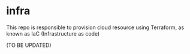 # infra

This repo is responsible to provision cloud resource using Terraform, as known as IaC (Infrastructure as code)

(TO BE UPDATED)
